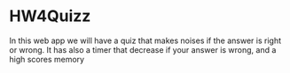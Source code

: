 # HW4Quizz

In this web app we will have a quiz that makes noises if the answer is right or wrong. It has also a timer that decrease if your answer is wrong, and a high scores memory
